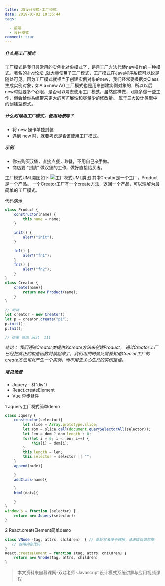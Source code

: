 ```yaml
---
title: JS设计模式-工厂模式
date: 2019-03-02 10:36:44
tags: 
  
  - 前端
  - 设计模式
comment: true
---
```


##### 什么是工厂模式
工厂模式是我们最常用的实例化对象模式了，是用工厂方法代替new操作的一种模式。著名的Jive论坛 ,就大量使用了工厂模式，工厂模式在Java程序系统可以说是随处可见。因为工厂模式就相当于创建实例对象的new，我们经常要根据类Class生成实例对象，如A a=new A() 工厂模式也是用来创建实例对象的，所以以后new时就要多个心眼，是否可以考虑使用工厂模式，虽然这样做，可能多做一些工作，但会给你系统带来更大的可扩展性和尽量少的修改量。
属于三大设计类型中的创建型模式。
<!--more-->

##### 什么时候用工厂模式，使用场景等？
-  将 new 操作单独封装
-  遇到 new 时，就要考虑是否该使用工厂模式。


##### 示例
- 你去购买汉堡，直接点餐，取餐，不用自己亲手做。
- 商店要 ”封装" 做汉堡的工作，做好直接给买者。


工厂模式UML类图如下
![工厂模式UML类图](https://upload-images.jianshu.io/upload_images/8878633-5dd870bc733935d7.jpeg?imageMogr2/auto-orient/strip%7CimageView2/2/w/1240)
其中Creator是一个工厂，Product 是一个产品。
一个Creator工厂有一个create方法，返回一个产品，可以理解为最简单的工厂模式。

代码演示
```javascript
class Product {
    constructor(name) {
        this.name = name;
    }

    init() {
        alert("init");
    }
    
    fn1() {
        alert("fn1");
    }
    fn2() {
        alert("fn2");
    } 
}
class Creator {
    create(name){
        return new Product(name);
    }
}

// 测试
let creator = new Creator();
let p = creator.create("p1");
p.init();
p.fn1();

// 结果 弹出 init  111 
```
*结论： 我们通过Creator类提供的create方法来创建Product， 通过Creator工厂已经把真正的构造函数封装起来了，我们用的时候只需要知道Creator工厂的create方法可以产生一个实例，而不用去关心生成的实例是谁。*

##### 常见场景
- Jquery - $("div")
- React.createElement
- Vue 异步组件

1 Jquery工厂模式简单demo
```javascript
class Jquery {
    constructor(selector){
        let slice = Array.prototype.slice;
        let dom = slice.call(document.querySelectorAll(selector));
        let len = dom ? dom.length : 0;
        for(let i = 0; i < len; i++) {
            this[i] = dom[i];
        }
        this.length = len;
        this.selector = selector || "";
    }
    append(node){

    }
    addClass(name){

    }
    html(data){

    }
}
window.$ = function (selector) {
    return new Jquery(selector);
}
```

2 React.createElement简单demo
```javascript
class VNode (tag, attrs, children)  { // 此处写法便于理解，语法错误请忽略
   // 省略内部代码
}
React.createElement = function (tag, attrs, children) {
    return new Vnode(tag, attrs, children);
}
```

> 本文资料来自慕课网-双越老师-Javascript 设计模式系统讲解与应用视频课程
